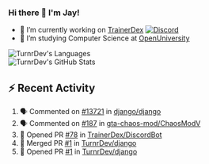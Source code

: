 ### Hi there 👋 I'm Jay!

- 🔭 I’m currently working on [TrainerDex](https://www.github.com/TrainerDex) [![Discord](https://discordapp.com/api/v6/guilds/364313717720219651/widget.png?style=shield)](http://discord.trainerdex.co.uk/)
- 🤔 I’m studying Computer Science at [OpenUniversity](http://www.open.ac.uk/courses/computing-it/degrees/bsc-computing-it-software-q62-soft)

![TurnrDev's Languages](https://github-readme-stats.vercel.app/api/top-langs/?username=TurnrDev&layout=compact&hide_border=true&title_color=1fa6aa&text_color=233247)
<br>
![TurnrDev's GitHub Stats](https://github-readme-stats.vercel.app/api?username=TurnrDev&show_icons=true&hide_border=true&count_private=true&include_all_commits=true&icon_color=1fa6aa&title_color=1fa6aa&text_color=233247)
<br>

## :zap: Recent Activity

<!--START_SECTION:activity-->
1. 🗣 Commented on [#13721](https://github.com/django/django/issues/13721) in [django/django](https://github.com/django/django)
2. 🗣 Commented on [#187](https://github.com/gta-chaos-mod/ChaosModV/issues/187) in [gta-chaos-mod/ChaosModV](https://github.com/gta-chaos-mod/ChaosModV)
3. 💪 Opened PR [#78](https://github.com/TrainerDex/DiscordBot/pull/78) in [TrainerDex/DiscordBot](https://github.com/TrainerDex/DiscordBot)
4. 🎉 Merged PR [#1](https://github.com/TurnrDev/django/pull/1) in [TurnrDev/django](https://github.com/TurnrDev/django)
5. 💪 Opened PR [#1](https://github.com/TurnrDev/django/pull/1) in [TurnrDev/django](https://github.com/TurnrDev/django)
<!--END_SECTION:activity-->
